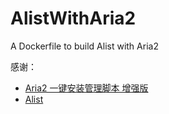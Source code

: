 # AlistWithAria2
A Dockerfile to build Alist with Aria2  
  
感谢：
- [Aria2 一键安装管理脚本 增强版](https://github.com/P3TERX/aria2.sh "Aria2 一键安装管理脚本 增强版")
- [Alist](https://github.com/alist-org/alist "Alist")
